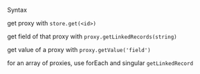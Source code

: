 Syntax

get proxy with `store.get(<id>)`

get field of that proxy with `proxy.getLinkedRecords(string)`

get value of a proxy with `proxy.getValue('field')`

for an array of proxies, use forEach and singular `getLinkedRecord`
